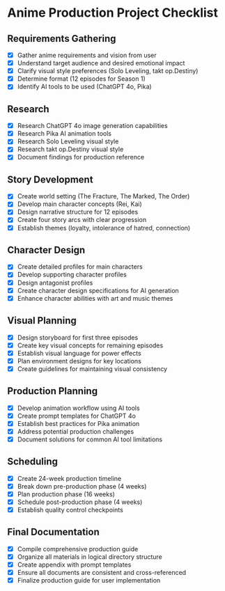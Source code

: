 # Anime Production Project Checklist

## Requirements Gathering
- [x] Gather anime requirements and vision from user
- [x] Understand target audience and desired emotional impact
- [x] Clarify visual style preferences (Solo Leveling, takt op.Destiny)
- [x] Determine format (12 episodes for Season 1)
- [x] Identify AI tools to be used (ChatGPT 4o, Pika)

## Research
- [x] Research ChatGPT 4o image generation capabilities
- [x] Research Pika AI animation tools
- [x] Research Solo Leveling visual style
- [x] Research takt op.Destiny visual style
- [x] Document findings for production reference

## Story Development
- [x] Create world setting (The Fracture, The Marked, The Order)
- [x] Develop main character concepts (Rei, Kai)
- [x] Design narrative structure for 12 episodes
- [x] Create four story arcs with clear progression
- [x] Establish themes (loyalty, intolerance of hatred, connection)

## Character Design
- [x] Create detailed profiles for main characters
- [x] Develop supporting character profiles
- [x] Design antagonist profiles
- [x] Create character design specifications for AI generation
- [x] Enhance character abilities with art and music themes

## Visual Planning
- [x] Design storyboard for first three episodes
- [x] Create key visual concepts for remaining episodes
- [x] Establish visual language for power effects
- [x] Plan environment designs for key locations
- [x] Create guidelines for maintaining visual consistency

## Production Planning
- [x] Develop animation workflow using AI tools
- [x] Create prompt templates for ChatGPT 4o
- [x] Establish best practices for Pika animation
- [x] Address potential production challenges
- [x] Document solutions for common AI tool limitations

## Scheduling
- [x] Create 24-week production timeline
- [x] Break down pre-production phase (4 weeks)
- [x] Plan production phase (16 weeks)
- [x] Schedule post-production phase (4 weeks)
- [x] Establish quality control checkpoints

## Final Documentation
- [x] Compile comprehensive production guide
- [x] Organize all materials in logical directory structure
- [x] Create appendix with prompt templates
- [x] Ensure all documents are consistent and cross-referenced
- [x] Finalize production guide for user implementation
